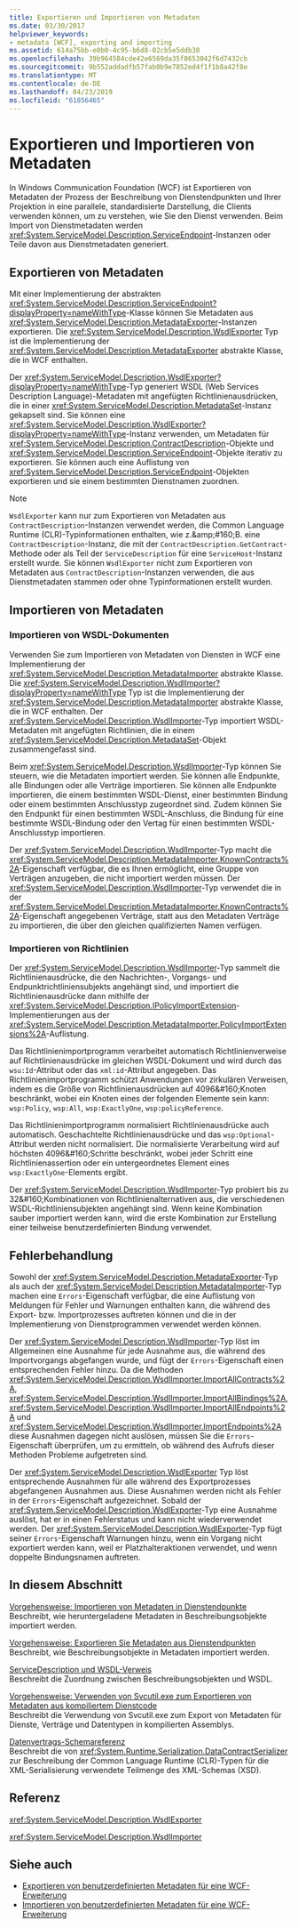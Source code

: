 ```yaml
---
title: Exportieren und Importieren von Metadaten
ms.date: 03/30/2017
helpviewer_keywords:
- metadata [WCF], exporting and importing
ms.assetid: 614a75bb-e0b0-4c95-b6d8-02cb5e5ddb38
ms.openlocfilehash: 39b964584cde42e6569da35f8653042f6d7432cb
ms.sourcegitcommit: 9b552addadfb57fab0b9e7852ed4f1f1b8a42f8e
ms.translationtype: MT
ms.contentlocale: de-DE
ms.lasthandoff: 04/23/2019
ms.locfileid: "61856465"
---
```

# <a name="exporting-and-importing-metadata"></a>Exportieren und Importieren von Metadaten
In Windows Communication Foundation (WCF) ist Exportieren von Metadaten der Prozess der Beschreibung von Dienstendpunkten und Ihrer Projektion in eine parallele, standardisierte Darstellung, die Clients verwenden können, um zu verstehen, wie Sie den Dienst verwenden. Beim Import von Dienstmetadaten werden <xref:System.ServiceModel.Description.ServiceEndpoint>-Instanzen oder Teile davon aus Dienstmetadaten generiert.  
  
## <a name="exporting-metadata"></a>Exportieren von Metadaten  
 Mit einer Implementierung der abstrakten <xref:System.ServiceModel.Description.ServiceEndpoint?displayProperty=nameWithType>-Klasse können Sie Metadaten aus <xref:System.ServiceModel.Description.MetadataExporter>-Instanzen exportieren. Die <xref:System.ServiceModel.Description.WsdlExporter> Typ ist die Implementierung der <xref:System.ServiceModel.Description.MetadataExporter> abstrakte Klasse, die in WCF enthalten.  
  
 Der <xref:System.ServiceModel.Description.WsdlExporter?displayProperty=nameWithType>-Typ generiert WSDL (Web Services Description Language)-Metadaten mit angefügten Richtlinienausdrücken, die in einer <xref:System.ServiceModel.Description.MetadataSet>-Instanz gekapselt sind. Sie können eine <xref:System.ServiceModel.Description.WsdlExporter?displayProperty=nameWithType>-Instanz verwenden, um Metadaten für <xref:System.ServiceModel.Description.ContractDescription>-Objekte und <xref:System.ServiceModel.Description.ServiceEndpoint>-Objekte iterativ zu exportieren. Sie können auch eine Auflistung von <xref:System.ServiceModel.Description.ServiceEndpoint>-Objekten exportieren und sie einem bestimmten Dienstnamen zuordnen.  
  
> [!NOTE]
>  `WsdlExporter` kann nur zum Exportieren von Metadaten aus `ContractDescription`-Instanzen verwendet werden, die Common Language Runtime (CLR)-Typinformationen enthalten, wie z.&amp;amp;#160;B. eine `ContractDescription`-Instanz, die mit der `ContractDescription.GetContract`-Methode oder als Teil der `ServiceDescription` für eine `ServiceHost`-Instanz erstellt wurde. Sie können `WsdlExporter` nicht zum Exportieren von Metadaten aus `ContractDescription`-Instanzen verwenden, die aus Dienstmetadaten stammen oder ohne Typinformationen erstellt wurden.  
  
## <a name="importing-metadata"></a>Importieren von Metadaten  
  
### <a name="importing-wsdl-documents"></a>Importieren von WSDL-Dokumenten  
 Verwenden Sie zum Importieren von Metadaten von Diensten in WCF eine Implementierung der <xref:System.ServiceModel.Description.MetadataImporter> abstrakte Klasse. Die <xref:System.ServiceModel.Description.WsdlImporter?displayProperty=nameWithType> Typ ist die Implementierung der <xref:System.ServiceModel.Description.MetadataImporter> abstrakte Klasse, die in WCF enthalten. Der <xref:System.ServiceModel.Description.WsdlImporter>-Typ importiert WSDL-Metadaten mit angefügten Richtlinien, die in einem <xref:System.ServiceModel.Description.MetadataSet>-Objekt zusammengefasst sind.  
  
 Beim <xref:System.ServiceModel.Description.WsdlImporter>-Typ können Sie steuern, wie die Metadaten importiert werden. Sie können alle Endpunkte, alle Bindungen oder alle Verträge importieren. Sie können alle Endpunkte importieren, die einem bestimmten WSDL-Dienst, einer bestimmten Bindung oder einem bestimmten Anschlusstyp zugeordnet sind. Zudem können Sie den Endpunkt für einen bestimmten WSDL-Anschluss, die Bindung für eine bestimmte WSDL-Bindung oder den Vertag für einen bestimmten WSDL-Anschlusstyp importieren.  
  
 Der <xref:System.ServiceModel.Description.WsdlImporter>-Typ macht die <xref:System.ServiceModel.Description.MetadataImporter.KnownContracts%2A>-Eigenschaft verfügbar, die es Ihnen ermöglicht, eine Gruppe von Verträgen anzugeben, die nicht importiert werden müssen. Der <xref:System.ServiceModel.Description.WsdlImporter>-Typ verwendet die in der <xref:System.ServiceModel.Description.MetadataImporter.KnownContracts%2A>-Eigenschaft angegebenen Verträge, statt aus den Metadaten Verträge zu importieren, die über den gleichen qualifizierten Namen verfügen.  
  
### <a name="importing-policies"></a>Importieren von Richtlinien  
 Der <xref:System.ServiceModel.Description.WsdlImporter>-Typ sammelt die Richtlinienausdrücke, die den Nachrichten-, Vorgangs- und Endpunktrichtliniensubjekts angehängt sind, und importiert die Richtlinienausdrücke dann mithilfe der <xref:System.ServiceModel.Description.IPolicyImportExtension>-Implementierungen aus der <xref:System.ServiceModel.Description.MetadataImporter.PolicyImportExtensions%2A>-Auflistung.  
  
 Das Richtlinienimportprogramm verarbeitet automatisch Richtlinienverweise auf Richtlinienausdrücke im gleichen WSDL-Dokument und wird durch das `wsu:Id`-Attribut oder das `xml:id`-Attribut angegeben. Das Richtlinienimportprogramm schützt Anwendungen vor zirkulären Verweisen, indem es die Größe von Richtlinienausdrücken auf 4096&amp;#160;Knoten beschränkt, wobei ein Knoten eines der folgenden Elemente sein kann: `wsp:Policy`, `wsp:All`, `wsp:ExactlyOne`, `wsp:policyReference`.  
  
 Das Richtlinienimportprogramm normalisiert Richtlinienausdrücke auch automatisch. Geschachtelte Richtlinienausdrücke und das `wsp:Optional`-Attribut werden nicht normalisiert. Die normalisierte Verarbeitung wird auf höchsten 4096&amp;#160;Schritte beschränkt, wobei jeder Schritt eine Richtlinienassertion oder ein untergeordnetes Element eines `wsp:ExactlyOne`-Elements ergibt.  
  
 Der <xref:System.ServiceModel.Description.WsdlImporter>-Typ probiert bis zu 32&amp;#160;Kombinationen von Richtlinienalternativen aus, die verschiedenen WSDL-Richtliniensubjekten angehängt sind. Wenn keine Kombination sauber importiert werden kann, wird die erste Kombination zur Erstellung einer teilweise benutzerdefinierten Bindung verwendet.  
  
## <a name="error-handling"></a>Fehlerbehandlung  
 Sowohl der <xref:System.ServiceModel.Description.MetadataExporter>-Typ als auch der <xref:System.ServiceModel.Description.MetadataImporter>-Typ machen eine `Errors`-Eigenschaft verfügbar, die eine Auflistung von Meldungen für Fehler und Warnungen enthalten kann, die während des Export- bzw. Importprozesses auftreten können und die in der Implementierung von Dienstprogrammen verwendet werden können.  
  
 Der <xref:System.ServiceModel.Description.WsdlImporter>-Typ löst im Allgemeinen eine Ausnahme für jede Ausnahme aus, die während des Importvorgangs abgefangen wurde, und fügt der `Errors`-Eigenschaft einen entsprechenden Fehler hinzu. Da die Methoden <xref:System.ServiceModel.Description.WsdlImporter.ImportAllContracts%2A>, <xref:System.ServiceModel.Description.WsdlImporter.ImportAllBindings%2A>, <xref:System.ServiceModel.Description.WsdlImporter.ImportAllEndpoints%2A> und <xref:System.ServiceModel.Description.WsdlImporter.ImportEndpoints%2A> diese Ausnahmen dagegen nicht auslösen, müssen Sie die `Errors`-Eigenschaft überprüfen, um zu ermitteln, ob während des Aufrufs dieser Methoden Probleme aufgetreten sind.  
  
 Der <xref:System.ServiceModel.Description.WsdlExporter> Typ löst entsprechende Ausnahmen für alle während des Exportprozesses abgefangenen Ausnahmen aus. Diese Ausnahmen werden nicht als Fehler in der `Errors`-Eigenschaft aufgezeichnet. Sobald der <xref:System.ServiceModel.Description.WsdlExporter>-Typ eine Ausnahme auslöst, hat er in einen Fehlerstatus und kann nicht wiederverwendet werden. Der <xref:System.ServiceModel.Description.WsdlExporter>-Typ fügt seiner `Errors`-Eigenschaft Warnungen hinzu, wenn ein Vorgang nicht exportiert werden kann, weil er Platzhalteraktionen verwendet, und wenn doppelte Bindungsnamen auftreten.  
  
## <a name="in-this-section"></a>In diesem Abschnitt  
 [Vorgehensweise: Importieren von Metadaten in Dienstendpunkte](../../../../docs/framework/wcf/feature-details/how-to-import-metadata-into-service-endpoints.md)  
 Beschreibt, wie heruntergeladene Metadaten in Beschreibungsobjekte importiert werden.  
  
 [Vorgehensweise: Exportieren Sie Metadaten aus Dienstendpunkten](../../../../docs/framework/wcf/feature-details/how-to-export-metadata-from-service-endpoints.md)  
 Beschreibt, wie Beschreibungsobjekte in Metadaten importiert werden.  
  
 [ServiceDescription und WSDL-Verweis](../../../../docs/framework/wcf/feature-details/servicedescription-and-wsdl-reference.md)  
 Beschreibt die Zuordnung zwischen Beschreibungsobjekten und WSDL.  
  
 [Vorgehensweise: Verwenden von Svcutil.exe zum Exportieren von Metadaten aus kompiliertem Dienstcode](../../../../docs/framework/wcf/feature-details/how-to-use-svcutil-exe-to-export-metadata-from-compiled-service-code.md)  
 Beschreibt die Verwendung von Svcutil.exe zum Export von Metadaten für Dienste, Verträge und Datentypen in kompilierten Assemblys.  
  
 [Datenvertrags-Schemareferenz](../../../../docs/framework/wcf/feature-details/data-contract-schema-reference.md)  
 Beschreibt die von <xref:System.Runtime.Serialization.DataContractSerializer> zur Beschreibung der Common Language Runtime (CLR)-Typen für die XML-Serialisierung verwendete Teilmenge des XML-Schemas (XSD).  
  
## <a name="reference"></a>Referenz  
 <xref:System.ServiceModel.Description.WsdlExporter>  
  
 <xref:System.ServiceModel.Description.WsdlImporter>  
  
## <a name="see-also"></a>Siehe auch

- [Exportieren von benutzerdefinierten Metadaten für eine WCF-Erweiterung](../../../../docs/framework/wcf/extending/exporting-custom-metadata-for-a-wcf-extension.md)
- [Importieren von benutzerdefinierten Metadaten für eine WCF-Erweiterung](../../../../docs/framework/wcf/extending/importing-custom-metadata-for-a-wcf-extension.md)

